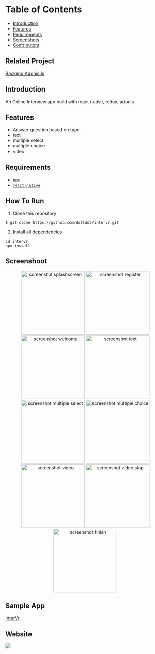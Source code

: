 # Table of Contents

- [Introduction](#introduction)
- [Features](#features)
- [Requirements](#requirements)
- [Screenshots](#screenshot)
- [Contributors](#contributors)

## Related Project

[Backend AdonisJs](https://github.com/dolldot/servervr)

## Introduction

An Online Interview app build with react native, redux, adonis

## Features
- Answer question based on type
- text
- multiple select
- multiple choice
- video

## Requirements
- [`npm`](https://www.npmjs.com/get-npm)
- [`react-native`](https://facebook.github.io/react-native/)

## How To Run
1. Clone this repository
```
$ git clone https://github.com/dolldot/intervr.git
```
2. Install all dependencies
```
cd intervr
npm install
```

## Screenshoot
<div align="center">
<img src="https://aliyula.com/wp-content/uploads/2019/07/splashscreen.png" width=200 alt="screenshot splashscreen">
<img src="https://aliyula.com/wp-content/uploads/2019/07/register.png" width=200 alt="screenshot register">
<img src="https://aliyula.com/wp-content/uploads/2019/07/welcome.png" width=200 alt="screenshot welcome">
<img src="https://aliyula.com/wp-content/uploads/2019/07/text.png" width=200 alt="screenshot text">
<img src="https://aliyula.com/wp-content/uploads/2019/07/multiple-select.png" width=200 alt="screenshot multiple select">
<img src="https://aliyula.com/wp-content/uploads/2019/07/multiple-choice.png" width=200 alt="screenshot multiple choice">
<img src="https://aliyula.com/wp-content/uploads/2019/07/video.png" width=200 alt="screenshot video">
<img src="https://aliyula.com/wp-content/uploads/2019/07/video2.png" width=200 alt="screenshot video stop">
<img src="https://aliyula.com/wp-content/uploads/2019/07/finish.png" width=200 alt="screenshot finish">
</div>

## Sample App
[InterVr](https://drive.google.com/open?id=1yECvKZ9JKffkhPU21tJS7HBCqRyYGpjv)

## Website

<a href="#">
  <img src="https://img.shields.io/badge/Project-Website-blue.svg"/>
</a>


